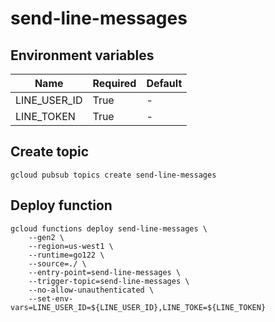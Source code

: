 # send-line-messages

## Environment variables

| Name         | Required | Default |
| ------------ | -------- | ------- |
| LINE_USER_ID | True     | -       |
| LINE_TOKEN   | True     | -       |

## Create topic

```
gcloud pubsub topics create send-line-messages
```

## Deploy function

```
gcloud functions deploy send-line-messages \
    --gen2 \
    --region=us-west1 \
    --runtime=go122 \
    --source=./ \
    --entry-point=send-line-messages \
    --trigger-topic=send-line-messages \
    --no-allow-unauthenticated \
    --set-env-vars=LINE_USER_ID=${LINE_USER_ID},LINE_TOKE=${LINE_TOKEN}
```

